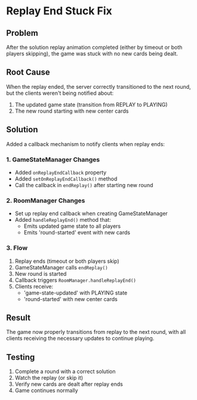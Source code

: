 # Replay End Stuck Fix

## Problem
After the solution replay animation completed (either by timeout or both players skipping), the game was stuck with no new cards being dealt.

## Root Cause
When the replay ended, the server correctly transitioned to the next round, but the clients weren't being notified about:
1. The updated game state (transition from REPLAY to PLAYING)
2. The new round starting with new center cards

## Solution
Added a callback mechanism to notify clients when replay ends:

### 1. GameStateManager Changes
- Added `onReplayEndCallback` property
- Added `setOnReplayEndCallback()` method
- Call the callback in `endReplay()` after starting new round

### 2. RoomManager Changes
- Set up replay end callback when creating GameStateManager
- Added `handleReplayEnd()` method that:
  - Emits updated game state to all players
  - Emits 'round-started' event with new cards

### 3. Flow
1. Replay ends (timeout or both players skip)
2. GameStateManager calls `endReplay()`
3. New round is started
4. Callback triggers `RoomManager.handleReplayEnd()`
5. Clients receive:
   - 'game-state-updated' with PLAYING state
   - 'round-started' with new center cards

## Result
The game now properly transitions from replay to the next round, with all clients receiving the necessary updates to continue playing.

## Testing
1. Complete a round with a correct solution
2. Watch the replay (or skip it)
3. Verify new cards are dealt after replay ends
4. Game continues normally
